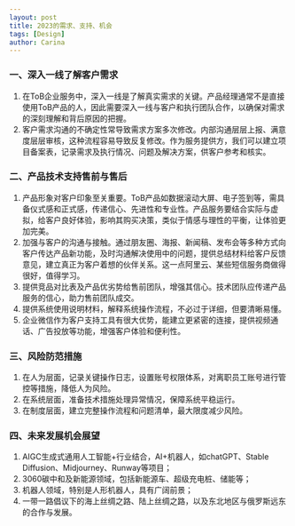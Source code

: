 ```yaml
---
layout: post
title: 2023的需求、支持、机会
tags: [Design]
author: Carina
---
```


### 一、深入一线了解客户需求

1. 在ToB企业服务中，深入一线是了解真实需求的关键。产品经理通常不是直接使用ToB产品的人，因此需要深入一线与客户和执行团队合作，以确保对需求的深刻理解和背后原因的把握。
2. 客户需求沟通的不确定性常导致需求方案多次修改。内部沟通层层上报、满意度层层审核，这种流程容易导致反复修改。作为服务提供方，我们可以建立项目备案表，记录需求及执行情况、问题及解决方案，供客户参考和核实。

### 二、产品技术支持售前与售后

1. 产品形象对客户印象至关重要。ToB产品如数据滚动大屏、电子签到等，需具备仪式感和正式感，传递信心、先进性和专业性。产品服务要结合实际与虚拟，给客户良好体验，影响其购买决策，类似于情感与理性的平衡，让体验更加完美。
2. 加强与客户的沟通与接触。通过朋友圈、海报、新闻稿、发布会等多种方式向客户传达产品新功能，及时沟通解决使用中的问题，提供总结材料给客户反馈意见，建立真正为客户着想的伙伴关系。这一点阿里云、某些短信服务商做得很好，值得学习。
3. 提供竞品对比表及产品优劣势给售前团队，增强其信心。技术团队应传递产品服务的信心，助力售前团队成交。
4. 提供系统使用说明材料，解释系统操作流程，不必过于详细，但要清晰易懂。
5. 企业微信作为客户支持工具有很大优势，能建立更紧密的连接，提供视频通话、广告投放等功能，增强客户体验和便利性。

### 三、风险防范措施

1. 在人为层面，记录关键操作日志，设置账号权限体系，对离职员工账号进行管控等措施，降低人为风险。
2. 在系统层面，准备技术措施处理异常情况，保障系统平稳运行。
3. 在制度层面，建立完整操作流程和问题清单，最大限度减少风险。

### 四、未来发展机会展望

1. AIGC生成式通用人工智能+行业结合，AI+机器人，如chatGPT、Stable Diffusion、Midjourney、Runway等项目；
2. 3060碳中和及新能源领域，包括新能源车、超级充电桩、储能等；
3. 机器人领域，特别是人形机器人，具有广阔前景；
4. 一带一路倡议下的海上丝绸之路、陆上丝绸之路，以及东北地区与俄罗斯远东的合作与发展。
